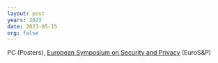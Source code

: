 ```yaml
---
layout: post
years: 2023
date: 2023-05-15
org: false
---
```


PC (Posters), [European Symposium on Security and Privacy](https://www.ieee-security.org/TC/EuroSP2023/) (EuroS&P) 